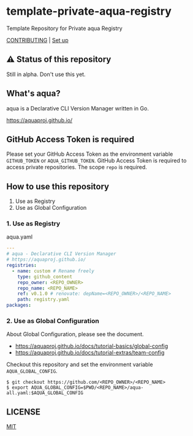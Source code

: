# template-private-aqua-registry

Template Repository for Private aqua Registry

[CONTRIBUTING](CONTRIBUTING.md) | [Set up](SETUP.md)

## :warning: Status of this repository

Still in alpha. Don't use this yet.

## What's aqua?

aqua is a Declarative CLI Version Manager written in Go.

https://aquaproj.github.io/

## GitHub Access Token is required

Please set your GitHub Access Token as the environment variable `GITHUB_TOKEN` or `AQUA_GITHUB_TOKEN`.
GitHub Access Token is required to access private repositories.
The scope `repo` is required.

## How to use this repository

1. Use as Registry
1. Use as Global Configuration

### 1. Use as Registry

aqua.yaml

```yaml
---
# aqua - Declarative CLI Version Manager
# https://aquaproj.github.io/
registries:
  - name: custom # Rename freely
    type: github_content
    repo_owner: <REPO_OWNER>
    repo_name: <REPO_NAME>
    ref: v0.1.0 # renovate: depName=<REPO_OWNER>/<REPO_NAME>
    path: registry.yaml
packages:
```

### 2. Use as Global Configuration

About Global Configuration, please see the document.

- https://aquaproj.github.io/docs/tutorial-basics/global-config
- https://aquaproj.github.io/docs/tutorial-extras/team-config

Checkout this repository and set the environment variable `AQUA_GLOBAL_CONFIG`.

```console
$ git checkout https://github.com/<REPO_OWNER>/<REPO_NAME>
$ export AQUA_GLOBAL_CONFIG=$PWD/<REPO_NAME>/aqua-all.yaml:$AQUA_GLOBAL_CONFIG
```

## LICENSE

[MIT](LICENSE)
